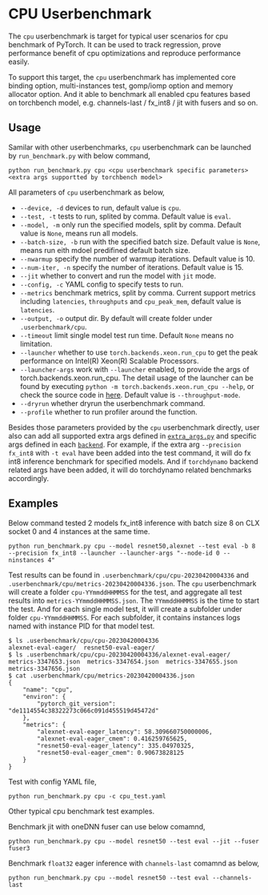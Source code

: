 # CPU Userbenchmark

The `cpu` userbenchmark is target for typical user scenarios for cpu benchmark
of PyTorch. It can be used to track regression, prove performance benefit of cpu
optimizations and reproduce performance easily. 

To support this target, the `cpu` userbenchmark has implemented core binding
option, multi-instances test, gomp/iomp option and memory allocator option. And
it able to benchmark all enabled cpu features based on torchbench model, e.g.
channels-last / fx_int8 / jit with fusers and so on.

## Usage

Samilar with other userbenchmarks, `cpu` userbenchmark can be launched by
`run_benchmark.py` with below command,
```shell
python run_benchmark.py cpu <cpu userbenchmark specific parameters> <extra args supportted by torchbench model>
```

All parameters of `cpu` userbenchmark as below,
- `--device, -d` devices to run, default value is `cpu`.
- `--test, -t` tests to run, splited by comma. Default value is `eval`.
- `--model, -m` only run the specified models, split by comma. Default value is
  `None`, means run all models.
- `--batch-size, -b` run with the specified batch size. Default value is `None`,
  means run eith mdoel predifined default batch size.
- `--nwarmup` specify the number of warmup iterations. Default value is 10.
- `--num-iter, -n` specify the number of iterations. Default value is 15.
- `--jit` whether to convert and run the model with `jit` mode.
- `--config, -c` YAML config to specify tests to run.
- `--metrics` benchmark metrics, split by comma. Current support metrics
  including `latencies`, `throughputs` and `cpu_peak_mem`, default value is
  `latencies`.
- `--output, -o` output dir. By default will create folder under
  `.userbenchmark/cpu`.
- `--timeout` limit single model test run time. Default `None` means no
  limitation.
- `--launcher` whether to use `torch.backends.xeon.run_cpu` to get the peak
  performance on Intel(R) Xeon(R) Scalable Processors.
- `--launcher-args` work with `--launcher` enabled, to provide the args of
  torch.backends.xeon.run_cpu. The detail usage of the launcher can be found by
  executing `python -m torch.backends.xeon.run_cpu --help`, or check the source
  code in
  [here](https://github.com/pytorch/pytorch/blob/main/torch/backends/xeon/run_cpu.py).
  Default value is `--throughput-mode`.
- `--dryrun` whether dryrun the userbenchmark command.
- `--profile` whether to run profiler around the function.

Besides those parameters provided by the `cpu` userbenchmark directly, user also
can add all supported extra args defined in
[`extra_args.py`](../../torchbenchmark/util/extra_args.py) and specific args
defined in each [`backend`](../../torchbenchmark/util/backends). For example, if
the extra arg `--precision fx_int8` with `-t eval` have been added into the test
command, it will do fx int8 inference benchmark for specified models. And if
`torchdynamo` backend related args have been added, it will do torchdynamo
related benchmarks accordingly.

## Examples

Below command tested 2 models fx_int8 inference with batch size 8 on CLX socket
0 and 4 instances at the same time.
```shell
python run_benchmark.py cpu --model resnet50,alexnet --test eval -b 8 --precision fx_int8 --launcher --launcher-args "--node-id 0 --ninstances 4"
```
Test results can be found in `.userbenchmark/cpu/cpu-20230420004336` and
`.userbenchmark/cpu/metrics-20230420004336.json`. The `cpu` userbenchmark will
create a folder `cpu-YYmmddHHMMSS` for the test, and aggregate all test results
into `metrics-YYmmddHHMMSS.json`. The `YYmmddHHMMSS` is the time to start the
test. And for each single model test, it will create a subfolder under folder
`cpu-YYmmddHHMMSS`. For each subfolder, it contains instances logs named with
instance PID for that model test.
```shell
$ ls .userbenchmark/cpu/cpu-20230420004336
alexnet-eval-eager/  resnet50-eval-eager/  
$ ls .userbenchmark/cpu/cpu-20230420004336/alexnet-eval-eager/
metrics-3347653.json  metrics-3347654.json  metrics-3347655.json  metrics-3347656.json
$ cat .userbenchmark/cpu/metrics-20230420004336.json 
{
    "name": "cpu",
    "environ": {
        "pytorch_git_version": "de1114554c38322273c066c091d455519d45472d"
    },
    "metrics": {
        "alexnet-eval-eager_latency": 58.309660750000006,
        "alexnet-eval-eager_cmem": 0.416259765625,
        "resnet50-eval-eager_latency": 335.04970325,
        "resnet50-eval-eager_cmem": 0.90673828125
    }
}
```

Test with config YAML file,
```shell
python run_benchmark.py cpu -c cpu_test.yaml
```

Other typical cpu benchmark test examples.

Benchmark jit with oneDNN fuser can use below comamnd,
```shell
python run_benchmark.py cpu --model resnet50 --test eval --jit --fuser fuser3
```

Benchmark `float32` eager inference with `channels-last` comamnd as below,
```shell
python run_benchmark.py cpu --model resnet50 --test eval --channels-last
```
